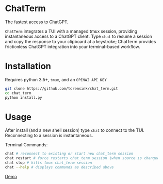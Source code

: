 # ChatTerm
The fastest access to ChatGPT.

`ChatTerm` integrates a TUI with a managed tmux session, providing instantaneous access to a ChatGPT client. Type `chat` to resume a session and copy the response to your clipboard at a keystroke; ChatTerm provides frictionless ChatGPT integration into your terminal-based workflow.

# Installation
Requires python 3.5+, `tmux`, and an `OPENAI_API_KEY`

```bash
git clone https://github.com/tcrensink/chat_term.git
cd chat_term
python install.py
```

# Usage
After install (and a new shell session) type `chat` to connect to the TUI. Reconnecting to a session is instantaneous.

Terminal Commands:
```bash
chat # reconnect to existing or start new chat_term session
chat restart # force restarts chat_term session (when source is changed or error occurs)
chat stop # kills tmux chat_term session
chat --help # displays commands as described above
```

[Demo](https://user-images.githubusercontent.com/26497809/238851240-20f6f849-27f6-4e35-b6ef-e8ec761e63de.mov)
